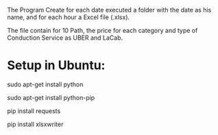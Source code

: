 The Program Create for each date executed a folder with the date as his name, and for each hour a Excel file (.xlsx).

The file contain for 10 Path, the price for each category and type of Conduction Service as UBER and LaCab.

# Setup in Ubuntu:
sudo apt-get install python

sudo apt-get install python-pip

pip install requests

pip install xlsxwriter
